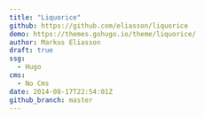 ```yaml
---
title: "Liquorice"
github: https://github.com/eliasson/liquorice
demo: https://themes.gohugo.io/theme/liquorice/
author: Markus Eliasson
draft: true
ssg:
  - Hugo
cms:
  - No Cms
date: 2014-08-17T22:54:01Z
github_branch: master
---
```

